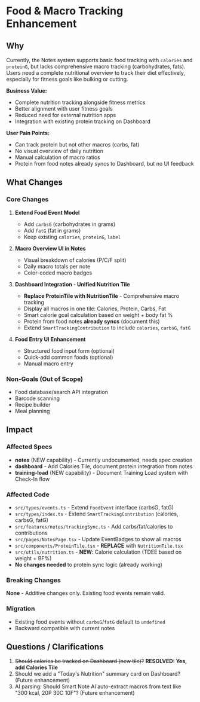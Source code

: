 # Food & Macro Tracking Enhancement

## Why

Currently, the Notes system supports basic food tracking with `calories` and `proteinG`, but lacks comprehensive macro tracking (carbohydrates, fats). Users need a complete nutritional overview to track their diet effectively, especially for fitness goals like bulking or cutting.

**Business Value:**
- Complete nutrition tracking alongside fitness metrics
- Better alignment with user fitness goals
- Reduced need for external nutrition apps
- Integration with existing protein tracking on Dashboard

**User Pain Points:**
- Can track protein but not other macros (carbs, fat)
- No visual overview of daily nutrition
- Manual calculation of macro ratios
- Protein from food notes already syncs to Dashboard, but no UI feedback

## What Changes

### Core Changes
1. **Extend Food Event Model**
   - Add `carbsG` (carbohydrates in grams)
   - Add `fatG` (fat in grams)
   - Keep existing `calories`, `proteinG`, `label`

2. **Macro Overview UI in Notes**
   - Visual breakdown of calories (P/C/F split)
   - Daily macro totals per note
   - Color-coded macro badges

3. **Dashboard Integration - Unified Nutrition Tile**
   - **Replace ProteinTile with NutritionTile** - Comprehensive macro tracking
   - Display all macros in one tile: Calories, Protein, Carbs, Fat
   - Smart calorie goal calculation based on weight + body fat %
   - Protein from food notes **already syncs** (document this)
   - Extend `SmartTrackingContribution` to include `calories`, `carbsG`, `fatG`

4. **Food Entry UI Enhancement**
   - Structured food input form (optional)
   - Quick-add common foods (optional)
   - Manual macro entry

### Non-Goals (Out of Scope)
- Food database/search API integration
- Barcode scanning
- Recipe builder
- Meal planning

## Impact

### Affected Specs
- **notes** (NEW capability) - Currently undocumented, needs spec creation
- **dashboard** - Add Calories Tile, document protein integration from notes
- **training-load** (NEW capability) - Document Training Load system with Check-In flow

### Affected Code
- `src/types/events.ts` - Extend `FoodEvent` interface (carbsG, fatG)
- `src/types/index.ts` - Extend `SmartTrackingContribution` (calories, carbsG, fatG)
- `src/features/notes/trackingSync.ts` - Add carbs/fat/calories to contributions
- `src/pages/NotesPage.tsx` - Update EventBadges to show all macros
- `src/components/ProteinTile.tsx` - **REPLACE** with `NutritionTile.tsx`
- `src/utils/nutrition.ts` - **NEW**: Calorie calculation (TDEE based on weight + BF%)
- **No changes needed** to protein sync logic (already working)

### Breaking Changes
**None** - Additive changes only. Existing food events remain valid.

### Migration
- Existing food events without `carbsG`/`fatG` default to `undefined`
- Backward compatible with current notes

## Questions / Clarifications

1. ~~Should calories be tracked on Dashboard (new tile)?~~ **RESOLVED: Yes, add Calories Tile**
2. Should we add a "Today's Nutrition" summary card on Dashboard? (Future enhancement)
3. AI parsing: Should Smart Note AI auto-extract macros from text like "300 kcal, 20P 30C 10F"? (Future enhancement)
